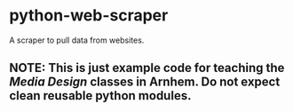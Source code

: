 # python-web-scraper
A scraper to pull data from websites.

## NOTE: This is just example code for teaching the *Media Design* classes in Arnhem. Do not expect clean reusable python modules.
